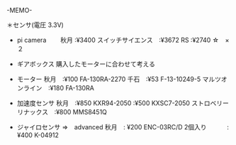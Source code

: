 
-MEMO-

＊センサ(電圧 3.3V)
 - pi camera
 　　秋月 :¥3400
     スイッチサイエンス　:¥3672
     RS :¥2740 ☆　×２

 - ギアボックス
     購入したモーターに合わせて考える

 - モーター
     秋月　:¥100 FA-130RA-2270
     千石　:¥53  F-13-10249-5
     マルツオンライン　:¥180 FA-130RA

 - 加速度センサ
     秋月　:¥850 KXR94-2050
           :¥500 KXSC7-2050
     ストロベリーリナックス　:¥800 MMS8451Q

 - ジャイロセンサ ⇒　advanced
     秋月　: ¥200 ENC-03RC/D 2個入り
     　　　: ¥400 K-04912
